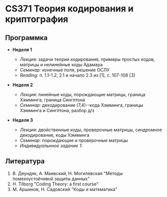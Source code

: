 # CS371 Теория кодирования и криптография

## Программка

+ **Неделя 1**
    
    - *Лекция:* задачи теории кодирования, примеры простых кодов, матрицы и нелинейные коды Адамара
    - *Семинар:* конечные поля, решение ОСЛУ
    - *Reading:* п. 1.1-1.2, 2.1 и начало 2.3 из [1], с. 107-108 [3]

+ **Неделя 2**
    - *Лекция:* линейные коды, порождающие матрицы, граница Хэмминга, граница Синглтона
    - *Семинар:* декодирование (7,4)--кода Хэмминга, границы Хэмминга и Синглтона, разбор д/з

+ **Неделя 3**
    - *Лекция:* двойственные коды, проверочные матрицы, синдромное декодирование, коды Хэмминга
    - *Семинар:* порождающие и проверочные матрицы
    - *Индивидуальнное задание 1:* 


## Литература
1. В. Деундяк, А. Маевский, Н. Могилевская "Методы помехоустойчивой защиты данных"
2. H. Tilborg "Coding Theory: a first course"
3. М. Аршинов, Н. Садовский "Коды и математика"